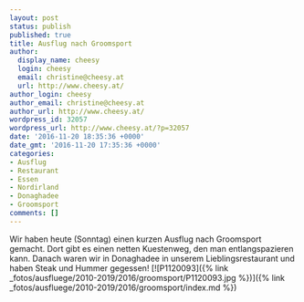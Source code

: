 ```yaml
---
layout: post
status: publish
published: true
title: Ausflug nach Groomsport
author:
  display_name: cheesy
  login: cheesy
  email: christine@cheesy.at
  url: http://www.cheesy.at/
author_login: cheesy
author_email: christine@cheesy.at
author_url: http://www.cheesy.at/
wordpress_id: 32057
wordpress_url: http://www.cheesy.at/?p=32057
date: '2016-11-20 18:35:36 +0000'
date_gmt: '2016-11-20 17:35:36 +0000'
categories:
- Ausflug
- Restaurant
- Essen
- Nordirland
- Donaghadee
- Groomsport
comments: []
---
```

Wir haben heute (Sonntag) einen kurzen Ausflug nach Groomsport gemacht. Dort gibt es einen netten Kuestenweg, den man entlangspazieren kann. Danach waren wir in Donaghadee in unserem Lieblingsrestaurant und haben Steak und Hummer gegessen!
[![P1120093]({% link _fotos/ausfluege/2010-2019/2016/groomsport/P1120093.jpg %})]({% link _fotos/ausfluege/2010-2019/2016/groomsport/index.md %})
